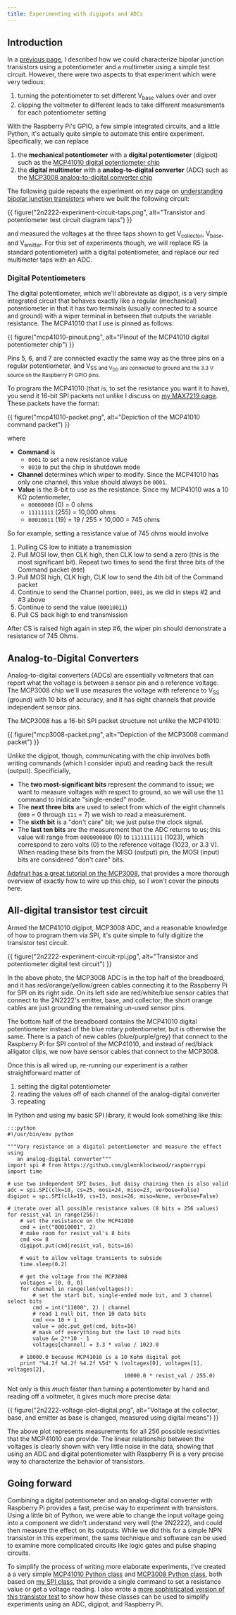 ```yaml
---
title: Experimenting with digipots and ADCs
---
```


## Introduction

In a [previous page][my bjt page], I described how we could characterize
bipolar junction transistors using a potentiometer and a multimeter using a
simple test circuit.  However, there were two aspects to that experiment which
were very tedious: 

1. turning the potentiometer to set different V<sub>base</sub> values over and
   over
2. clipping the voltmeter to different leads to take different measurements for
   each potentiometer setting

With the Raspberry Pi's GPIO, a few simple integrated circuits, and a little
Python, it's actually quite simple to automate this entire experiment.
Specifically, we can replace

1. the **mechanical potentiometer** with a **digital potentiometer** (digipot)
   such as the [MCP41010 digital potentiometer chip][]
2. the **digital multimeter** with a **analog-to-digital converter** (ADC)
   such as the [MCP3008 analog-to-digital converter chip][]

The following guide repeats the experiment on my page on [understanding bipolar
junction transistors][my bjt page] where we built the following circuit:

{{ figure("2n2222-experiment-circuit-taps.png", alt="Transistor and potentiometer test circuit diagram taps") }}

and measured the voltages at the three taps shown to get V<sub>collector</sub>,
V<sub>base</sub>, and V<sub>emitter</sub>.  For this set of experiments though,
we will replace R5 (a standard potentiometer) with a digital potentiometer, and
replace our red multimeter taps with an ADC.

### Digital Potentiometers

The digital potentiometer, which we'll abbreviate as digipot, is a very simple
integrated circuit that behaves exactly like a regular (mechanical)
potentiometer in that it has two terminals (usually connected to a source and
ground) with a wiper terminal in between that outputs the variable resistance.
The MCP41010 that I use is pinned as follows:

{{ figure("mcp41010-pinout.png", alt="Pinout of the MCP41010 digital potentiometer chip") }}

Pins 5, 6, and 7 are connected exactly the same way as the three pins on a
regular potentiometer, and V<sub>SS</dub> and V<sub>DD</sub> are connected to
ground and the 3.3 V source on the Raspberry Pi GPIO pins.

To program the MCP41010 (that is, to set the resistance you want it to have),
you send it 16-bit SPI packets not unlike I discuss on [my MAX7219 page][].
These packets have the format:

{{ figure("mcp41010-packet.png", alt="Depiction of the MCP41010 command packet") }}

where

- **Command** is
    - `0001` to set a new resistance value
    - `0010` to put the chip in shutdown mode
- **Channel** determines which wiper to modify.  Since the MCP41010 has only one
  channel, this value should always be `0001`.
- **Value** is the 8-bit to use as the resistance.  Since my MCP41010 was a 10
  K&Omega; potentiometer,
    - `00000000` (0) = 0 ohms
    - `11111111` (255) = 10,000 ohms
    - `00010011` (19) = 19 / 255 &#215; 10,000 = 745 ohms

So for example, setting a resistance value of 745 ohms would involve

1. Pulling CS low to initiate a transmission
2. Pull MOSI low, then CLK high, then CLK low to send a zero (this is the most
   significant bit).  Repeat two times to send the first three bits of the
   Command packet (`000`)
3. Pull MOSI high, CLK high, CLK low to send the 4th bit of the Command packet
4. Continue to send the Channel portion, `0001`, as we did in steps #2 and #3
   above
5. Continue to send the value (`00010011`)
6. Pull CS back high to end transmission

After CS is raised high again in step #6, the wiper pin should demonstrate a
resistance of 745 Ohms.

## Analog-to-Digital Converters

Analog-to-digital converters (ADCs) are essentially voltmeters that can report
what the voltage is between a sensor pin and a reference voltage.  The MCP3008
chip we'll use measures the voltage with reference to V<sub>SS</sub> (ground)
with 10 bits of accuracy, and it has eight channels that provide independent
sensor pins.

The MCP3008 has a 16-bit SPI packet structure not unlike the MCP41010:

{{ figure("mcp3008-packet.png", alt="Depiction of the MCP3008 command packet") }}

Unlike the digipot, though, communicating with the chip involves both writing
commands (which I consider input) and reading back the result (output).
Specificially,

- The **two most-significant bits** represent the command to issue; we want to
  measure voltages with respect to ground, so we will use the `11` command to
  inidicate "single-ended" mode.
- The **next three bits** are used to select from which of the eight channels
  (`000` = 0 through `111` = 7) we wish to read a measurement.
- The **sixth bit** is a "don't care" bit; we just pulse the clock signal.
- The **last ten bits** are the measurement that the ADC returns to us; this
  value will range from `0000000000` (0) to `1111111111` (1023), which
  correspond to zero volts (0) to the reference voltage (1023, or 3.3 V).  When
  reading these bits from the MISO (output) pin, the MOSI (input) bits are
  considered "don't care" bits.

[Adafruit has a great tutorial on the MCP3008][Adafruit MCP3008 tutorial],
that provides a more thorough overview of exactly how to wire up this chip, so
I won't cover the pinouts here.

## All-digital transistor test circuit

Armed the MCP41010 digipot, MCP3008 ADC, and a reasonable knowledge of how to
program them via SPI, it's quite simple to fully digitize the transistor test
circuit.

{{ figure("2n2222-experiment-circuit-rpi.jpg", alt="Transistor and potentiometer digital test circuit") }}

In the above photo, the MCP3008 ADC is in the top half of the breadboard, and
it has red/orange/yellow/green cables connecting it to the Raspberry Pi for
SPI on its right side.  On its left side are red/white/blue sensor cables that
connect to the 2N2222's emitter, base, and collector; the short orange cables
are just grounding the remaining un-used sensor pins.

The bottom half of the breadboard contains the MCP41010 digital potentiometer
instead of the blue rotary potentiometer, but is otherwise the same.  There is
a patch of new cables (blue/purple/grey) that connect to the Raspberry Pi for
SPI control of the MCP41010, and instead of red/black alligator clips, we now
have sensor cables that connect to the MCP3008.

Once this is all wired up, re-running our experiment is a rather straightforward
matter of

1. setting the digital potentiometer
2. reading the values off of each channel of the analog-digital converter
3. repeating

In Python and using my basic SPI library, it would look something like this:

    :::python
    #!/usr/bin/env python

    """Vary resistance on a digital potentiometer and measure the effect using
       an analog-digital converter"""
    import spi # from https://github.com/glennklockwood/raspberrypi
    import time

    # use two independent SPI buses, but daisy chaining then is also valid
    adc = spi.SPI(clk=18, cs=25, mosi=24, miso=23, verbose=False)
    digipot = spi.SPI(clk=19, cs=13, mosi=26, miso=None, verbose=False)

    # iterate over all possible resistance values (8 bits = 256 values)
    for resist_val in range(256):
        # set the resistance on the MCP41010
        cmd = int("00010001", 2)
        # make room for resist_val's 8 bits
        cmd <<= 8
        digipot.put(cmd|resist_val, bits=16)

        # wait to allow voltage transients to subside
        time.sleep(0.2)

        # get the voltage from the MCP3008
        voltages = [0, 0, 0]
        for channel in range(len(voltages)):
            # set the start bit, single-ended mode bit, and 3 channel select bits
            cmd = int("11000", 2) | channel
            # read 1 null bit, then 10 data bits
            cmd <<= 10 + 1
            value = adc.put_get(cmd, bits=16)
            # mask off everything but the last 10 read bits
            value &= 2**10 - 1
            voltages[channel] = 3.3 * value / 1023.0
            
        # 10000.0 because MCP41010 is a 10 Kohm digital pot
        print "%4.2f %4.2f %4.2f %5d" % (voltages[0], voltages[1], voltages[2],
                                         10000.0 * resist_val / 255.0)

Not only is this _much_ faster than turning a potentiometer by hand and reading
off a voltmeter, it gives much more precise data:

{{ figure("2n2222-voltage-plot-digital.png", alt="Voltage at the collector, base, and emitter as base is changed, measured using digital means") }}

The above plot represents measurements for all 256 possible resistivities that
the MCP41010 can provide.  The linear relationship between the voltages is
clearly shown with very little noise in the data, showing that using an ADC and
digital potentiometer with Raspberry Pi is a very precise way to characterize
the behavior of transistors.

## Going forward

Combining a digital potentiometer and an analog-digital converter with Raspberry
Pi provides a fast, precise way to experiment with transistors.  Using a little
bit of Python, we were able to change the input voltage going into a component
we didn't understand very well (the 2N2222), and could then measure the effect
on its outputs.  While we did this for a simple NPN transistor in this
experiment, the same technique and software can be used to examine more
complicated circuits like logic gates and pulse shaping circuits.

To simplify the process of writing more elaborate experiments, I've created a
a very simple [MCP41010 Python class][] and [MCP3008 Python class][], both based
on [my SPI class][], that provide a single command to set a resistance value or
get a voltage reading.  I also wrote a [more sophisticated version of this
transistor test][transistor_experiment.py] to show how these classes can 
be used to simplify experiments using an ADC, digipot, and Raspberry Pi.

[my bjt page]: bipolar-junction-transistors.html
[MCP41010 digital potentiometer chip]: http://www.microchip.com/wwwproducts/en/en010494
[MCP3008 analog-to-digital converter chip]: https://www.adafruit.com/product/856
[Adafruit MCP3008 tutorial]: https://learn.adafruit.com/reading-a-analog-in-and-controlling-audio-volume-with-the-raspberry-pi/connecting-the-cobbler-to-a-mcp3008
[my MAX7219 page]: max7219.html#communicating-with-max7219cng-via-spi
[MCP41010 Python class]: https://github.com/glennklockwood/raspberrypi/blob/d5666c408a35a98eea373b32ef166d1acb4909c6/spi/mcp41010.py
[MCP3008 Python class]: https://github.com/glennklockwood/raspberrypi/blob/d5666c408a35a98eea373b32ef166d1acb4909c6/spi/mcp3008.py
[my SPI class]: https://github.com/glennklockwood/raspberrypi/blob/d5666c408a35a98eea373b32ef166d1acb4909c6/spi/spi.py
[transistor_experiment.py]: https://github.com/glennklockwood/raspberrypi/blob/aea32c162cbb37d0a413b328077bfdddf789c408/transistor_experiment.py
